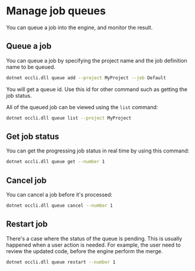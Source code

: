 # Manage job queues

You can queue a job into the engine, and monitor the result. 

## Queue a job

You can queue a job by specifying the project name and the job definition name to be queued.
```sh
dotnet occli.dll queue add --project MyProject --job Default
```

You will get a queue id. Use this id for other command such as getting the job status.

All of the queued job can be viewed using the `list` command:
```sh
dotnet occli.dll queue list --project MyProject
```

## Get job status

You can get the progressing job status in real time by using this command:
```sh
dotnet occli.dll queue get --number 1
```

## Cancel job

You can cancel a job before it's processed:
```sh
dotnet occli.dll queue cancel --number 1
```

## Restart job

There's a case where the status of the queue is pending. This is usually happened when a user action is needed. For example, the user need to review the updated code, before the engine perform the merge.
```sh
dotnet occli.dll queue restart --number 1
```